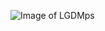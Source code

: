 ![Image of LGDMps](https://techprofile.blob.core.windows.net/images/cCDpUBiCOkmAA2EqLAuPAw.png?8D94A9)

